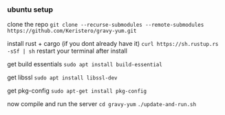 ### ubuntu setup
clone the repo
`git clone --recurse-submodules --remote-submodules https://github.com/Keristero/gravy-yum.git`

install rust + cargo (if you dont already have it)
`curl https://sh.rustup.rs -sSf | sh`
restart your terminal after install

get build essentials
`sudo apt install build-essential`

get libssl
`sudo apt install libssl-dev`

get pkg-config
`sudo apt-get install pkg-config`

now compile and run the server
`cd gravy-yum`
`./update-and-run.sh`